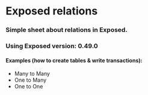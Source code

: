 # Exposed relations
### Simple sheet about relations in Exposed.
### Using Exposed version: 0.49.0
#### Examples (how to create tables & write transactions):
- Many to Many 
- One to Many 
- One to One 